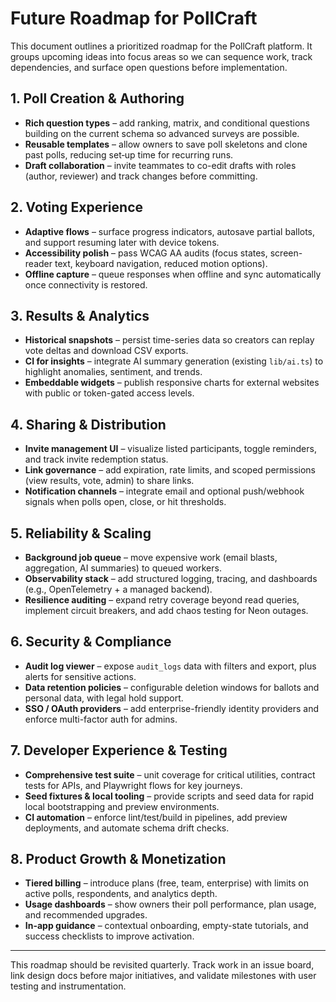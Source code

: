 # Future Roadmap for PollCraft

This document outlines a prioritized roadmap for the PollCraft platform. It groups upcoming ideas into focus areas so we can sequence work, track dependencies, and surface open questions before implementation.

## 1. Poll Creation & Authoring
- **Rich question types** – add ranking, matrix, and conditional questions building on the current schema so advanced surveys are possible.
- **Reusable templates** – allow owners to save poll skeletons and clone past polls, reducing set‑up time for recurring runs.
- **Draft collaboration** – invite teammates to co-edit drafts with roles (author, reviewer) and track changes before committing.

## 2. Voting Experience
- **Adaptive flows** – surface progress indicators, autosave partial ballots, and support resuming later with device tokens.
- **Accessibility polish** – pass WCAG AA audits (focus states, screen-reader text, keyboard navigation, reduced motion options).
- **Offline capture** – queue responses when offline and sync automatically once connectivity is restored.

## 3. Results & Analytics
- **Historical snapshots** – persist time-series data so creators can replay vote deltas and download CSV exports.
- **CI for insights** – integrate AI summary generation (existing `lib/ai.ts`) to highlight anomalies, sentiment, and trends.
- **Embeddable widgets** – publish responsive charts for external websites with public or token-gated access levels.

## 4. Sharing & Distribution
- **Invite management UI** – visualize listed participants, toggle reminders, and track invite redemption status.
- **Link governance** – add expiration, rate limits, and scoped permissions (view results, vote, admin) to share links.
- **Notification channels** – integrate email and optional push/webhook signals when polls open, close, or hit thresholds.

## 5. Reliability & Scaling
- **Background job queue** – move expensive work (email blasts, aggregation, AI summaries) to queued workers.
- **Observability stack** – add structured logging, tracing, and dashboards (e.g., OpenTelemetry + a managed backend).
- **Resilience auditing** – expand retry coverage beyond read queries, implement circuit breakers, and add chaos testing for Neon outages.

## 6. Security & Compliance
- **Audit log viewer** – expose `audit_logs` data with filters and export, plus alerts for sensitive actions.
- **Data retention policies** – configurable deletion windows for ballots and personal data, with legal hold support.
- **SSO / OAuth providers** – add enterprise-friendly identity providers and enforce multi-factor auth for admins.

## 7. Developer Experience & Testing
- **Comprehensive test suite** – unit coverage for critical utilities, contract tests for APIs, and Playwright flows for key journeys.
- **Seed fixtures & local tooling** – provide scripts and seed data for rapid local bootstrapping and preview environments.
- **CI automation** – enforce lint/test/build in pipelines, add preview deployments, and automate schema drift checks.

## 8. Product Growth & Monetization
- **Tiered billing** – introduce plans (free, team, enterprise) with limits on active polls, respondents, and analytics depth.
- **Usage dashboards** – show owners their poll performance, plan usage, and recommended upgrades.
- **In-app guidance** – contextual onboarding, empty-state tutorials, and success checklists to improve activation.

---

This roadmap should be revisited quarterly. Track work in an issue board, link design docs before major initiatives, and validate milestones with user testing and instrumentation.
